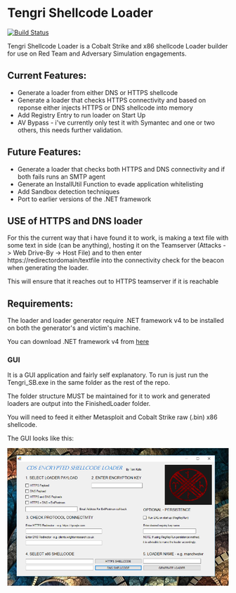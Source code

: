 # Tengri Shellcode Loader

[![Build Status](https://travis-ci.org/joemccann/dillinger.svg?branch=master)](https://travis-ci.org/joemccann/dillinger)

Tengri Shellcode Loader is a Cobalt Strike and x86 shellcode Loader builder for use on Red Team and Adversary Simulation engagements.

## Current Features:

  - Generate a loader from either DNS or HTTPS shellcode
  - Generate a loader that checks HTTPS connectivity and based on reponse either injects HTTPS or DNS shellcode into memory
  - Add Registry Entry to run loader on Start Up
  - AV Bypass - i've currently only test it with Symantec and one or two others, this needs further validation.

## Future Features:

  - Generate a loader that checks both HTTPS and DNS connectivity and if both fails runs an SMTP agent
  - Generate an InstallUtil Function to evade application whitelisting
  - Add Sandbox detection techniques
  - Port to earlier versions of the .NET framework
  
## USE of HTTPS and DNS loader

For this the current way that i have found it to work, is making a text file with some text in side (can be anything), hosting it on the Teamserver (Attacks -> Web Drive-By -> Host File) and to then enter https://redirectordomain/textfile into the connectivity check for the beacon when generating the loader.

This will ensure that it reaches out to HTTPS teamserver if it is reachable


## Requirements:

The loader and loader generator require .NET framework v4 to be installed on both the generator's and victim's machine.

You can download .NET framework v4 from [here](https://www.microsoft.com/en-gb/download/details.aspx?id=17851)

### GUI

It is a GUI application and fairly self explanatory. To run is just run the Tengri_SB.exe in the same folder as the rest of the repo.

The folder structure MUST be maintained for it to work and generated loaders are output into the FinishedLoader folder.

You will need to feed it either Metasploit and Cobalt Strike raw (.bin) x86 shellcode.

The GUI looks like this:

![Alt text](/images/loader_gui_prview.PNG)

